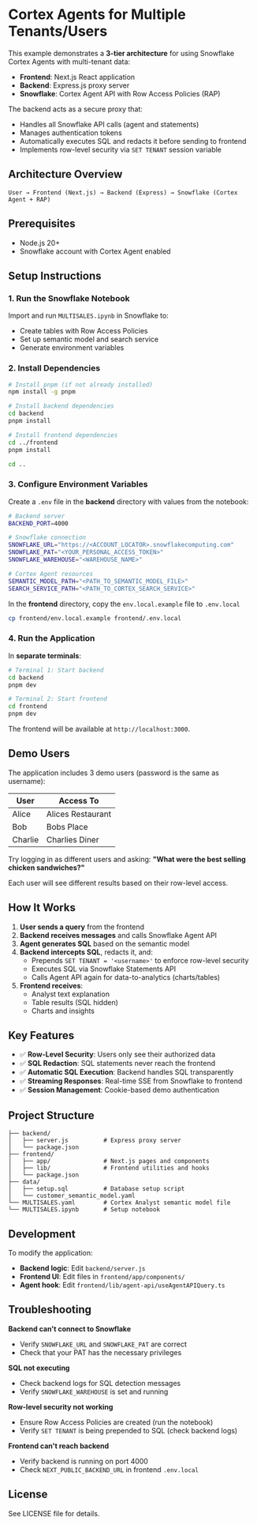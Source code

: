 # Cortex Agents for Multiple Tenants/Users

This example demonstrates a **3-tier architecture** for using Snowflake Cortex Agents with multi-tenant data:
- **Frontend**: Next.js React application
- **Backend**: Express.js proxy server
- **Snowflake**: Cortex Agent API with Row Access Policies (RAP)

The backend acts as a secure proxy that:
- Handles all Snowflake API calls (agent and statements)
- Manages authentication tokens
- Automatically executes SQL and redacts it before sending to frontend
- Implements row-level security via `SET TENANT` session variable

## Architecture Overview

```
User → Frontend (Next.js) → Backend (Express) → Snowflake (Cortex Agent + RAP)
```

## Prerequisites

- Node.js 20+
- Snowflake account with Cortex Agent enabled

## Setup Instructions

### 1. Run the Snowflake Notebook

Import and run `MULTISALES.ipynb` in Snowflake to:
- Create tables with Row Access Policies
- Set up semantic model and search service
- Generate environment variables

### 2. Install Dependencies

```bash
# Install pnpm (if not already installed)
npm install -g pnpm

# Install backend dependencies
cd backend
pnpm install

# Install frontend dependencies
cd ../frontend
pnpm install

cd ..
```

### 3. Configure Environment Variables

Create a `.env` file in the **backend** directory with values from the notebook:

```bash
# Backend server
BACKEND_PORT=4000

# Snowflake connection
SNOWFLAKE_URL="https://<ACCOUNT_LOCATOR>.snowflakecomputing.com"
SNOWFLAKE_PAT="<YOUR_PERSONAL_ACCESS_TOKEN>"
SNOWFLAKE_WAREHOUSE="<WAREHOUSE_NAME>"

# Cortex Agent resources
SEMANTIC_MODEL_PATH="<PATH_TO_SEMANTIC_MODEL_FILE>"
SEARCH_SERVICE_PATH="<PATH_TO_CORTEX_SEARCH_SERVICE>"
```

In the **frontend** directory, copy the `env.local.example` file to `.env.local`

```bash
cp frontend/env.local.example frontend/.env.local
```

### 4. Run the Application

In **separate terminals**:

```bash
# Terminal 1: Start backend
cd backend
pnpm dev

# Terminal 2: Start frontend
cd frontend
pnpm dev
```

The frontend will be available at `http://localhost:3000`.

## Demo Users

The application includes 3 demo users (password is the same as username):

| User | Access To |
|------|-----------|
| Alice | Alices Restaurant |
| Bob | Bobs Place |
| Charlie | Charlies Diner |

Try logging in as different users and asking: **"What were the best selling chicken sandwiches?"**

Each user will see different results based on their row-level access.

## How It Works

1. **User sends a query** from the frontend
2. **Backend receives messages** and calls Snowflake Agent API
3. **Agent generates SQL** based on the semantic model
4. **Backend intercepts SQL**, redacts it, and:
   - Prepends `SET TENANT = '<username>'` to enforce row-level security
   - Executes SQL via Snowflake Statements API
   - Calls Agent API again for data-to-analytics (charts/tables)
5. **Frontend receives**:
   - Analyst text explanation
   - Table results (SQL hidden)
   - Charts and insights

## Key Features

- ✅ **Row-Level Security**: Users only see their authorized data
- ✅ **SQL Redaction**: SQL statements never reach the frontend
- ✅ **Automatic SQL Execution**: Backend handles SQL transparently
- ✅ **Streaming Responses**: Real-time SSE from Snowflake to frontend
- ✅ **Session Management**: Cookie-based demo authentication

## Project Structure

```
├── backend/
│   ├── server.js          # Express proxy server
│   └── package.json
├── frontend/
│   ├── app/               # Next.js pages and components
│   ├── lib/               # Frontend utilities and hooks
│   └── package.json
├── data/
│   ├── setup.sql          # Database setup script
│   └── customer_semantic_model.yaml
└── MULTISALES.yaml        # Cortex Analyst semantic model file
└── MULTISALES.ipynb       # Setup notebook
```

## Development

To modify the application:

- **Backend logic**: Edit `backend/server.js`
- **Frontend UI**: Edit files in `frontend/app/components/`
- **Agent hook**: Edit `frontend/lib/agent-api/useAgentAPIQuery.ts`

## Troubleshooting

**Backend can't connect to Snowflake**
- Verify `SNOWFLAKE_URL` and `SNOWFLAKE_PAT` are correct
- Check that your PAT has the necessary privileges

**SQL not executing**
- Check backend logs for SQL detection messages
- Verify `SNOWFLAKE_WAREHOUSE` is set and running

**Row-level security not working**
- Ensure Row Access Policies are created (run the notebook)
- Verify `SET TENANT` is being prepended to SQL (check backend logs)

**Frontend can't reach backend**
- Verify backend is running on port 4000
- Check `NEXT_PUBLIC_BACKEND_URL` in frontend `.env.local`

## License

See LICENSE file for details.
